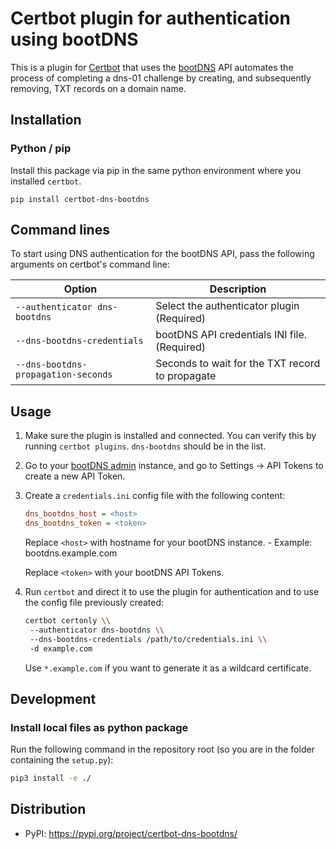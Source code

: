 # Certbot plugin for authentication using bootDNS

This is a plugin for [Certbot](https://certbot.eff.org/) that uses the [bootDNS](https://github.com/bootDNS/bootDNS-admin) API
automates the process of completing a dns-01 challenge by creating, and subsequently removing, TXT records on a domain name.

## Installation

### Python / pip

Install this package via pip in the same python environment where you installed `certbot`.

```commandline
pip install certbot-dns-bootdns
```

## Command lines

To start using DNS authentication for the bootDNS API, pass the following arguments on certbot's command line:

| Option                                                     | Description                                      |
|------------------------------------------------------------|--------------------------------------------------|
| `--authenticator dns-bootdns`                              | Select the authenticator plugin (Required)       |
| `--dns-bootdns-credentials`                                | bootDNS API credentials INI file. (Required)     |
| `--dns-bootdns-propagation-seconds`                        | Seconds to wait for the TXT record to propagate  |

## Usage

1. Make sure the plugin is installed and connected. You can verify this by running `certbot plugins`. `dns-bootdns` should be in the list.

2. Go to your [bootDNS admin](https://github.com/bootDNS/bootDNS-admin) instance, and go to Settings -> API Tokens to create a new API Token.

3. Create a `credentials.ini` config file with the following content:

   ```ini
   dns_bootdns_host = <host>
   dns_bootdns_token = <token>
   ```

   Replace `<host>` with hostname for your bootDNS instance. - Example: bootdns.example.com
   
   Replace `<token>` with your bootDNS API Tokens.

4. Run `certbot` and direct it to use the plugin for authentication and to use the config file previously created:

	```sh
	certbot certonly \\
	 --authenticator dns-bootdns \\
	 --dns-bootdns-credentials /path/to/credentials.ini \\
	 -d example.com
	```

   Use `*.example.com` if you want to generate it as a wildcard certificate.  

## Development

### Install local files as python package

Run the following command in the repository root (so you are in the folder containing the `setup.py`):

```sh
pip3 install -e ./
```

## Distribution

- PyPI: https://pypi.org/project/certbot-dns-bootdns/